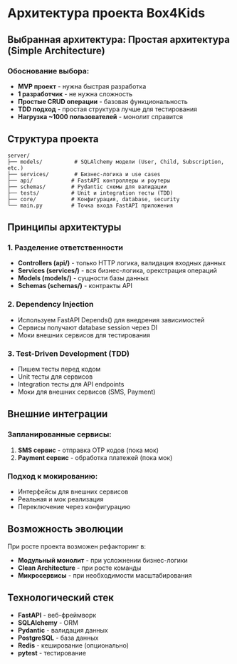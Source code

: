 # Архитектура проекта Box4Kids

## Выбранная архитектура: Простая архитектура (Simple Architecture)

### Обоснование выбора:

- **MVP проект** - нужна быстрая разработка
- **1 разработчик** - не нужна сложность
- **Простые CRUD операции** - базовая функциональность
- **TDD подход** - простая структура лучше для тестирования
- **Нагрузка ~1000 пользователей** - монолит справится

## Структура проекта

```
server/
├── models/          # SQLAlchemy модели (User, Child, Subscription, etc.)
├── services/        # Бизнес-логика и use cases
├── api/            # FastAPI контроллеры и роутеры
├── schemas/        # Pydantic схемы для валидации
├── tests/          # Unit и integration тесты (TDD)
├── core/           # Конфигурация, database, security
└── main.py         # Точка входа FastAPI приложения
```

## Принципы архитектуры

### 1. Разделение ответственности

- **Controllers (api/)** - только HTTP логика, валидация входных данных
- **Services (services/)** - вся бизнес-логика, орекстрация операций
- **Models (models/)** - сущности базы данных
- **Schemas (schemas/)** - контракты API

### 2. Dependency Injection

- Используем FastAPI Depends() для внедрения зависимостей
- Сервисы получают database session через DI
- Моки внешних сервисов для тестирования

### 3. Test-Driven Development (TDD)

- Пишем тесты перед кодом
- Unit тесты для сервисов
- Integration тесты для API endpoints
- Моки для внешних сервисов (SMS, Payment)

## Внешние интеграции

### Запланированные сервисы:

1. **SMS сервис** - отправка OTP кодов (пока мок)
2. **Payment сервис** - обработка платежей (пока мок)

### Подход к мокированию:

- Интерфейсы для внешних сервисов
- Реальная и мок реализация
- Переключение через конфигурацию

## Возможность эволюции

При росте проекта возможен рефакторинг в:

- **Модульный монолит** - при усложнении бизнес-логики
- **Clean Architecture** - при росте команды
- **Микросервисы** - при необходимости масштабирования

## Технологический стек

- **FastAPI** - веб-фреймворк
- **SQLAlchemy** - ORM
- **Pydantic** - валидация данных
- **PostgreSQL** - база данных
- **Redis** - кеширование (опционально)
- **pytest** - тестирование
